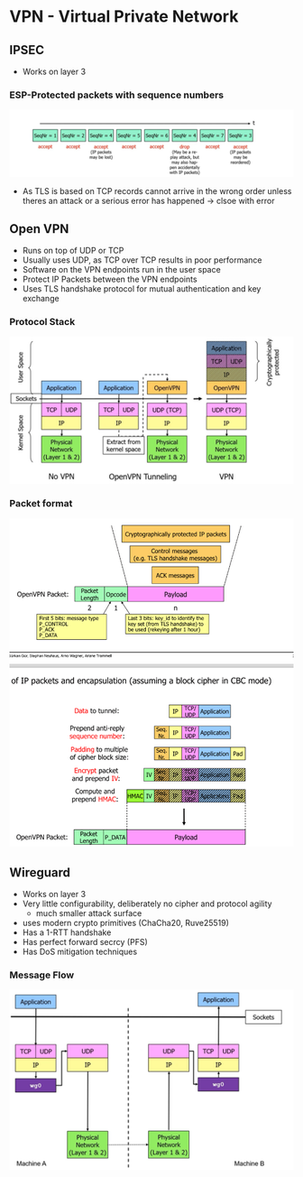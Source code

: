 # VPN - Virtual Private Network


## IPSEC

- Works on layer 3

### ESP-Protected packets with sequence numbers

![](images/VPN/IMG_0299.jpeg)


- As TLS is based on TCP records cannot arrive in the wrong order unless theres an attack or a serious error has happened -> clsoe with error

## Open VPN

- Runs on top of UDP or TCP
- Usually uses UDP, as TCP over TCP results in poor performance
- Software on the VPN endpoints run in the user space
- Protect IP Packets between the VPN endpoints
-  Uses TLS handshake protocol for mutual authentication and key exchange


### Protocol Stack

![](images/VPN/IMG_0301.jpeg)

### Packet format

![](images/VPN/IMG_0302.jpeg)

## Wireguard

- Works on layer 3
- Very little configurability, deliberately no cipher and protocol agility
    - much smaller attack surface
- uses modern crypto primitives (ChaCha20, Ruve25519)
- Has a 1-RTT handshake
- Has perfect forward secrcy (PFS)
- Has DoS mitigation techniques

### Message Flow

![](images/VPN/IMG_0303.jpeg)

##